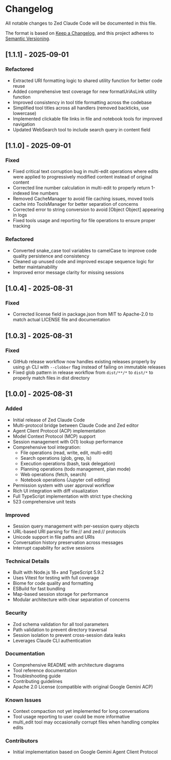 # Changelog

All notable changes to Zed Claude Code will be documented in this file.

The format is based on [Keep a Changelog](https://keepachangelog.com/en/1.0.0/),
and this project adheres to [Semantic Versioning](https://semver.org/spec/v2.0.0.html).

## [1.1.1] - 2025-09-01

### Refactored
- Extracted URI formatting logic to shared utility function for better code reuse
- Added comprehensive test coverage for new formatUriAsLink utility function
- Improved consistency in tool title formatting across the codebase
- Simplified tool titles across all handlers (removed backticks, use lowercase)
- Implemented clickable file links in file and notebook tools for improved navigation
- Updated WebSearch tool to include search query in content field

## [1.1.0] - 2025-09-01

### Fixed
- Fixed critical text corruption bug in multi-edit operations where edits were applied to progressively modified content instead of original content
- Corrected line number calculation in multi-edit to properly return 1-indexed line numbers
- Removed CacheManager to avoid file caching issues, moved tools cache into ToolsManager for better separation of concerns
- Corrected error to string conversion to avoid [Object Object] appearing in logs
- Fixed tools usage and reporting for file operations to ensure proper tracking

### Refactored
- Converted snake_case tool variables to camelCase to improve code quality persistence and consistency
- Cleaned up unused code and improved escape sequence logic for better maintainability
- Improved error message clarity for missing sessions

## [1.0.4] - 2025-08-31

### Fixed
- Corrected license field in package.json from MIT to Apache-2.0 to match actual LICENSE file and documentation

## [1.0.3] - 2025-08-31

### Fixed
- GitHub release workflow now handles existing releases properly by using `gh` CLI with `--clobber` flag instead of failing on immutable releases
- Fixed glob pattern in release workflow from `dist/**/*` to `dist/*` to properly match files in dist directory

## [1.0.0] - 2025-08-31

### Added
- Initial release of Zed Claude Code
- Multi-protocol bridge between Claude Code and Zed editor
- Agent Client Protocol (ACP) implementation
- Model Context Protocol (MCP) support
- Session management with O(1) lookup performance
- Comprehensive tool integration:
  - File operations (read, write, edit, multi-edit)
  - Search operations (glob, grep, ls)
  - Execution operations (bash, task delegation)
  - Planning operations (todo management, plan mode)
  - Web operations (fetch, search)
  - Notebook operations (Jupyter cell editing)
- Permission system with user approval workflow
- Rich UI integration with diff visualization
- Full TypeScript implementation with strict type checking
- 523 comprehensive unit tests

### Improved
- Session query management with per-session query objects
- URL-based URI parsing for file:// and zed:// protocols
- Unicode support in file paths and URIs
- Conversation history preservation across messages
- Interrupt capability for active sessions

### Technical Details
- Built with Node.js 18+ and TypeScript 5.9.2
- Uses Vitest for testing with full coverage
- Biome for code quality and formatting
- ESBuild for fast bundling
- Map-based session storage for performance
- Modular architecture with clear separation of concerns

### Security
- Zod schema validation for all tool parameters
- Path validation to prevent directory traversal
- Session isolation to prevent cross-session data leaks
- Leverages Claude CLI authentication

### Documentation
- Comprehensive README with architecture diagrams
- Tool reference documentation
- Troubleshooting guide
- Contributing guidelines
- Apache 2.0 License (compatible with original Google Gemini ACP)

### Known Issues
- Context compaction not yet implemented for long conversations
- Tool usage reporting to user could be more informative
- multi_edit tool may occasionally corrupt files when handling complex edits

### Contributors
- Initial implementation based on Google Gemini Agent Client Protocol
